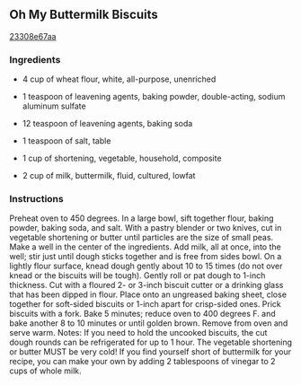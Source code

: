 ## Oh My Buttermilk Biscuits

[23308e67aa](http://www.food.com/recipe/oh-my-buttermilk-biscuits-378075)

### Ingredients

 - 4 cup of wheat flour, white, all-purpose, unenriched

 - 1 teaspoon of leavening agents, baking powder, double-acting, sodium aluminum sulfate

 - 12 teaspoon of leavening agents, baking soda

 - 1 teaspoon of salt, table

 - 1 cup of shortening, vegetable, household, composite

 - 2 cup of milk, buttermilk, fluid, cultured, lowfat

### Instructions

Preheat oven to 450 degrees. In a large bowl, sift together flour, baking powder, baking soda, and salt. With a pastry blender or two knives, cut in vegetable shortening or butter until particles are the size of small peas. Make a well in the center of the ingredients. Add milk, all at once, into the well; stir just until dough sticks together and is free from sides bowl. On a lightly flour surface, knead dough gently about 10 to 15 times (do not over knead or the biscuits will be tough). Gently roll or pat dough to 1-inch thickness. Cut with a floured 2- or 3-inch biscuit cutter or a drinking glass that has been dipped in flour. Place onto an ungreased baking sheet, close together for soft-sided biscuits or 1-inch apart for crisp-sided ones. Prick biscuits with a fork. Bake 5 minutes; reduce oven to 400 degrees F. and bake another 8 to 10 minutes or until golden brown. Remove from oven and serve warm. Notes: If you need to hold the uncooked biscuits, the cut dough rounds can be refrigerated for up to 1 hour. The vegetable shortening or butter MUST be very cold! If you find yourself short of buttermilk for your recipe, you can make your own by adding 2 tablespoons of vinegar to 2 cups of whole milk.